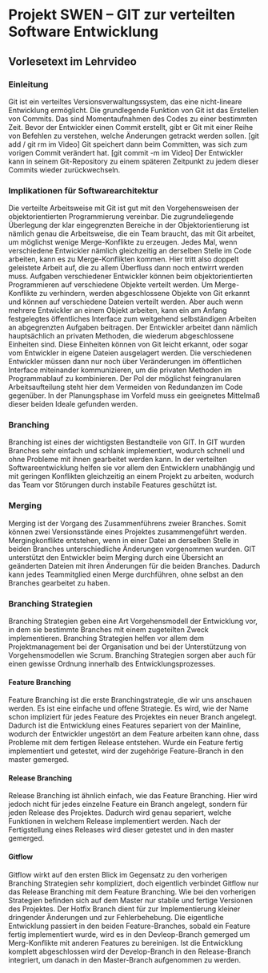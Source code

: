 # Projekt SWEN – GIT zur verteilten Software Entwicklung
## Vorlesetext im Lehrvideo

### Einleitung
Git ist ein verteiltes Versionsverwaltungssystem, das eine nicht-lineare Entwicklung ermöglicht.
Die grundlegende Funktion von Git ist das Erstellen von Commits. Das sind Momentaufnahmen des Codes zu einer bestimmten Zeit.
Bevor der Entwickler einen Commit erstellt, gibt er Git mit einer Reihe von Befehlen zu verstehen, welche Änderungen getrackt werden sollen. [git add / git rm im Video]
Git speichert dann beim Committen, was sich zum vorigen Commit verändert hat. [git commit -m im Video]
Der Entwickler kann in seinem Git-Repository zu einem späteren Zeitpunkt zu jedem dieser Commits wieder zurückwechseln.

### Implikationen für Softwarearchitektur
Die verteilte Arbeitsweise mit Git ist gut mit den Vorgehensweisen der objektorientierten Programmierung vereinbar. Die zugrundeliegende Überlegung der klar eingegrenzten Bereiche in der Objektorientierung ist nämlich genau die Arbeitsweise, die ein Team braucht, das mit Git arbeitet, um möglichst wenige Merge-Konflikte zu erzeugen.
Jedes Mal, wenn verschiedene Entwickler nämlich gleichzeitig an derselben Stelle im Code arbeiten, kann es zu Merge-Konflikten kommen. Hier tritt also doppelt geleistete Arbeit auf, die zu allem Überfluss dann noch entwirrt werden muss.
Aufgaben verschiedener Entwickler können beim objektorientierten Programmieren auf verschiedene Objekte verteilt werden. Um Merge-Konflikte zu verhindern, werden abgeschlossene Objekte von Git erkannt und können auf verschiedene Dateien verteilt werden.
Aber auch wenn mehrere Entwickler an einem Objekt arbeiten, kann ein am Anfang festgelegtes öffentliches Interface zum weitgehend selbständigen Arbeiten an abgegrenzten Aufgaben beitragen. Der Entwickler arbeitet dann nämlich hauptsächlich an privaten Methoden, die wiederum abgeschlossene Einheiten sind. Diese Einheiten können von Git leicht erkannt, oder sogar vom Entwickler in eigene Dateien ausgelagert werden. Die verschiedenen Entwickler müssen dann nur noch über Veränderungen im öffentlichen Interface miteinander kommunizieren, um die privaten Methoden im Programmablauf zu kombinieren.
Der Pol der möglichst feingranularen Arbeitsaufteilung steht hier dem Vermeiden von Redundanzen im Code gegenüber. In der Planungsphase im Vorfeld muss ein geeignetes Mittelmaß dieser beiden Ideale gefunden werden.



### Branching
Branching ist eines der wichtigsten Bestandteile von GIT. In GIT wurden Branches sehr einfach und schlank implementiert, wodurch schnell und ohne Probleme mit ihnen gearbeitet werden kann.
In der verteilten Softwareentwicklung helfen sie vor allem den Entwicklern unabhängig und mit geringen Konflikten gleichzeitig an einem Projekt zu arbeiten, wodurch das Team vor Störungen durch instabile Features geschützt ist.

### Merging
Merging ist der Vorgang des Zusammenführens zweier Branches. Somit können zwei Versionsstände eines Projektes zusammengeführt werden. Mergingkonflikte entstehen, wenn in einer Datei an derselben Stelle in beiden Branches unterschiedliche Änderungen vorgenommen wurden.
GIT unterstützt den Entwickler beim Merging durch eine Übersicht an geänderten Dateien mit ihren Änderungen für die beiden Branches. Dadurch kann jedes Teammitglied einen Merge durchführen, ohne selbst an den Branches gearbeitet zu haben.


### Branching Strategien
Branching Strategien geben eine Art Vorgehensmodell der Entwicklung vor, in dem sie bestimmte Branches mit einem zugeteilten Zweck implementieren. Branching Strategien helfen vor allem dem Projektmanagement bei der Organisation und bei der Unterstützung von Vorgehensmodellen wie Scrum. Branching Strategien sorgen aber auch für einen gewisse Ordnung innerhalb des Entwicklungsprozesses.

#### Feature Branching
Feature Branching ist die erste Branchingstrategie, die wir uns anschauen werden. Es ist eine einfache und offene Strategie. Es wird, wie der Name schon impliziert für jedes Feature des Projektes ein neuer Branch angelegt. Dadurch ist die Entwicklung eines Features separiert von der Mainline, wodurch der Entwickler ungestört an dem Feature arbeiten kann ohne, dass Probleme mit dem fertigen Release entstehen. Wurde ein Feature fertig implementiert und getestet, wird der zugehörige Feature-Branch in den master gemerged.

#### Release Branching
Release Branching ist ähnlich einfach, wie das Feature Branching. Hier wird jedoch nicht für jedes einzelne Feature ein Branch angelegt, sondern für jeden Release des Projektes. Dadurch wird genau separiert, welche Funktionen in welchem Release implementiert werden. 
Nach der Fertigstellung eines Releases wird dieser getestet und in den master gemerged.

#### Gitflow
Gitflow wirkt auf den ersten Blick im Gegensatz zu den vorherigen Branching Strategien sehr kompliziert, doch eigentlich verbindet Gitflow nur das Release Branching mit dem Feature Branching.
Wie bei den vorherigen Strategien befinden sich auf dem Master nur stabile und fertige Versionen des Projektes. Der Hotfix Branch dient für zur Implementierung kleiner dringender Änderungen und zur Fehlerbehebung.
Die eigentliche Entwicklung passiert in den beiden Feature-Branches, sobald ein Feature fertig implementiert wurde, wird es in den Devleop-Branch gemerged um Merg-Konflikte mit anderen Features zu bereinigen. Ist die Entwicklung komplett abgeschlossen wird der Develop-Branch in den Release-Branch integriert, um danach in den Master-Branch aufgenommen zu werden.



